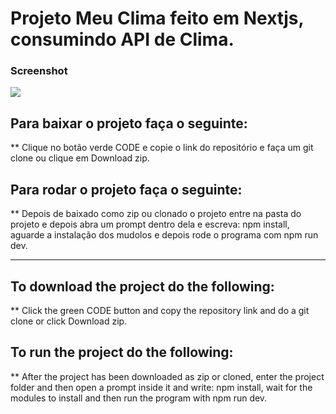 # Projeto Meu Clima feito em Nextjs, consumindo API de Clima.

### Screenshot

![](./src/images/screenshot.png)

## Para baixar o projeto faça o seguinte:

** Clique no botão verde CODE e copie o link do repositório e faça um git clone ou clique em Download zip.

## Para rodar o projeto faça o seguinte:

** Depois de baixado como zip ou clonado o projeto entre na pasta do projeto e depois abra um prompt dentro dela e escreva: npm install, aguarde a instalação dos mudolos e depois rode o programa com npm run dev.

************************************

## To download the project do the following:

** Click the green CODE button and copy the repository link and do a git clone or click Download zip.

## To run the project do the following:

** After the project has been downloaded as zip or cloned, enter the project folder and then open a prompt inside it and write: npm install, wait for the modules to install and then run the program with npm run dev.
